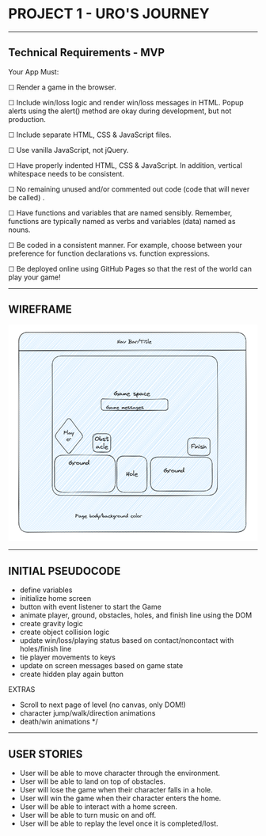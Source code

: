 # PROJECT 1 - URO'S JOURNEY
 ---

## Technical Requirements - MVP
Your App Must:

☐ Render a game in the browser.

☐ Include win/loss logic and render win/loss messages in HTML. Popup alerts using the alert() method are okay during development, but not production.

☐ Include separate HTML, CSS & JavaScript files.

☐ Use vanilla JavaScript, not jQuery.

☐ Have properly indented HTML, CSS & JavaScript. In addition, vertical whitespace needs to be consistent.

☐ No remaining unused and/or commented out code (code that will never be called) .

☐ Have functions and variables that are named sensibly. Remember, functions are typically named as verbs and variables (data) named as nouns.

☐ Be coded in a consistent manner. For example, choose between your preference for function declarations vs. function expressions.

☐ Be deployed online using GitHub Pages so that the rest of the world can play your game!

---

## WIREFRAME

![Image](./Wireframe.png)

---

## INITIAL PSEUDOCODE

- define variables
- initialize home screen
- button with event listener to start the Game
- animate player, ground, obstacles, holes, and finish line using the DOM
- create gravity logic
- create object collision logic
- update win/loss/playing status based on contact/noncontact with holes/finish line
- tie player movements to keys
- update on screen messages based on game state
- create hidden play again button

EXTRAS
- Scroll to next page of level (no canvas, only DOM!)
- character jump/walk/direction animations
- death/win animations */

---

## USER STORIES

- User will be able to move character through the environment.
- User will be able to land on top of obstacles.
- User will lose the game when their character falls in a hole.
- User will win the game when their character enters the home.
- User will be able to interact with a home screen.
- User will be able to turn music on and off.
- User will be able to replay the level once it is completed/lost. 